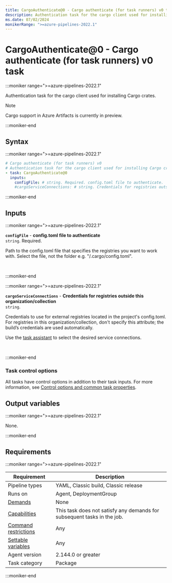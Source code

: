 ```yaml
---
title: CargoAuthenticate@0 - Cargo authenticate (for task runners) v0 task
description: Authentication task for the cargo client used for installing Cargo crates distribution.
ms.date: 07/02/2024
monikerRange: ">=azure-pipelines-2022.1"
---
```


# CargoAuthenticate@0 - Cargo authenticate (for task runners) v0 task

<!-- :::description::: -->
:::moniker range=">=azure-pipelines-2022.1"

<!-- :::editable-content name="description"::: -->
Authentication task for the cargo client used for installing Cargo crates.

> [!NOTE]
> Cargo support in Azure Artifacts is currently in preview.
<!-- :::editable-content-end::: -->

:::moniker-end
<!-- :::description-end::: -->

<!-- :::syntax::: -->
## Syntax

:::moniker range=">=azure-pipelines-2022.1"

```yaml
# Cargo authenticate (for task runners) v0
# Authentication task for the cargo client used for installing Cargo crates distribution.
- task: CargoAuthenticate@0
  inputs:
    configFile: # string. Required. config.toml file to authenticate. 
    #cargoServiceConnections: # string. Credentials for registries outside this organization/collection.
```

:::moniker-end
<!-- :::syntax-end::: -->

<!-- :::inputs::: -->
## Inputs

<!-- :::item name="configFile"::: -->
:::moniker range=">=azure-pipelines-2022.1"

**`configFile`** - **config.toml file to authenticate**<br>
`string`. Required.<br>
<!-- :::editable-content name="helpMarkDown"::: -->
Path to the config.toml file that specifies the registries you want to work with. Select the file, not the folder e.g. "/.cargo/config.toml".
<!-- :::editable-content-end::: -->
<br>

:::moniker-end
<!-- :::item-end::: -->
<!-- :::item name="cargoServiceConnections"::: -->
:::moniker range=">=azure-pipelines-2022.1"

**`cargoServiceConnections`** - **Credentials for registries outside this organization/collection**<br>
`string`.<br>
<!-- :::editable-content name="helpMarkDown"::: -->
Credentials to use for external registries located in the project's config.toml. For registries in this organization/collection, don't specify this attribute; the build’s credentials are used automatically.

Use the [task assistant](/azure/devops/pipelines/get-started/yaml-pipeline-editor#use-task-assistant) to select the desired service connections.
<!-- :::editable-content-end::: -->
<br>

:::moniker-end
<!-- :::item-end::: -->

### Task control options

All tasks have control options in addition to their task inputs. For more information, see [Control options and common task properties](/azure/devops/pipelines/yaml-schema/steps-task#common-task-properties).
<!-- :::inputs-end::: -->

<!-- :::outputVariables::: -->
## Output variables

:::moniker range=">=azure-pipelines-2022.1"

None.

:::moniker-end
<!-- :::outputVariables-end::: -->

<!-- :::remarks::: -->
<!-- :::editable-content name="remarks"::: -->
<!-- :::editable-content-end::: -->
<!-- :::remarks-end::: -->

<!-- :::examples::: -->
<!-- :::editable-content name="examples"::: -->
<!-- :::editable-content-end::: -->
<!-- :::examples-end::: -->

<!-- :::properties::: -->
## Requirements

:::moniker range=">=azure-pipelines-2022.1"

| Requirement | Description |
|-------------|-------------|
| Pipeline types | YAML, Classic build, Classic release |
| Runs on | Agent, DeploymentGroup |
| [Demands](/azure/devops/pipelines/process/demands) | None |
| [Capabilities](/azure/devops/pipelines/agents/agents#capabilities) | This task does not satisfy any demands for subsequent tasks in the job. |
| [Command restrictions](/azure/devops/pipelines/security/templates#agent-logging-command-restrictions) | Any |
| [Settable variables](/azure/devops/pipelines/security/templates#agent-logging-command-restrictions) | Any |
| Agent version |  2.144.0 or greater |
| Task category | Package |

:::moniker-end
<!-- :::properties-end::: -->

<!-- :::see-also::: -->
<!-- :::editable-content name="seeAlso"::: -->
<!-- :::editable-content-end::: -->
<!-- :::see-also-end::: -->
